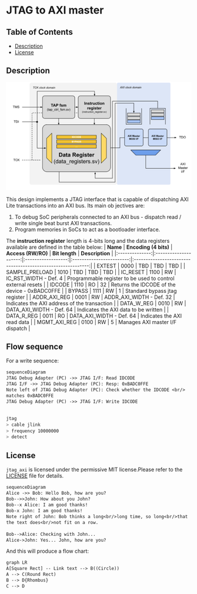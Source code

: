 # JTAG to AXI master

## Table of Contents
* [Description](#intro)
* [License](#lic)

## <a name="intro"></a> Description

![rtl_uarch](docs/jtag_axi_bd.svg)

This design implements a JTAG interface that is capable of dispatching AXI Lite transactions into an AXI bus. Its main ob
jectives are:

1. To debug SoC peripherals connected to an AXI bus - dispatch read / write single beat burst AXI transactions.
2. Program memories in SoCs to act as a bootloader interface.

The **instruction register** length is 4-bits long and the data registers available are defined in the table below:
|    **Name**    | **Encoding (4 bits)** | **Access (RW/RO)** |      **Bit length**      |                       **Description**                       |
|:--------------:|:---------------------:|:------------------:|:------------------------:|:-----------------------------------------------------------:|
|     EXTEST     |          0000         |         TBD        |            TBD           |                             TBD                             |
| SAMPLE_PRELOAD |          1010         |         TBD        |            TBD           |                             TBD                             |
|    IC_RESET    |          1100         |         RW         |   IC_RST_WIDTH - Def. 4  | Programmable register to be used to control external resets |
|     IDCODE     |          1110         |         RO         |            32            |        Returns the IDCODE of the device - 0xBADC0FFE        |
|     BYPASS     |          1111         |         RW         |             1            |                Standard bypass jtag register                |
|  ADDR_AXI_REG  |          0001         |         RW         | ADDR_AXI_WIDTH - Def. 32 |         Indicates the AXI address of the transaction        |
|   DATA_W_REG   |          0010         |         RW         | DATA_AXI_WIDTH - Def. 64 |             Indicates the AXI data to be written            |
|   DATA_R_REG   |          0011         |         RO         | DATA_AXI_WIDTH - Def. 64 |                 Indicates the AXI read data                 |
|  MGMT_AXI_REG  |          0100         |         RW         |             5            |               Manages AXI master I/F dispatch               |


## Flow sequence

For a write sequence:
```mermaid
sequenceDiagram
JTAG Debug Adapter (PC) ->> JTAG I/F: Read IDCODE
JTAG I/F ->> JTAG Debug Adapter (PC): Resp: 0xBADC0FFE 
Note left of JTAG Debug Adapter (PC): Check whether the IDCODE <br/> matches 0xBADC0FFE
JTAG Debug Adapter (PC) ->> JTAG I/F: Write IDCODE
```

## 
```bash
jtag
> cable jlink
> frequency 10000000
> detect
```


## <a name="lic"></a> License
`jtag_axi` is licensed under the permissive MIT license.Please refer to the [LICENSE](LICENSE) file for details.

```mermaid
sequenceDiagram
Alice ->> Bob: Hello Bob, how are you?
Bob-->>John: How about you John?
Bob--x Alice: I am good thanks!
Bob-x John: I am good thanks!
Note right of John: Bob thinks a long<br/>long time, so long<br/>that the text does<br/>not fit on a row.

Bob-->Alice: Checking with John...
Alice->John: Yes... John, how are you?
```

And this will produce a flow chart:

```mermaid
graph LR
A[Square Rect] -- Link text --> B((Circle))
A --> C(Round Rect)
B --> D{Rhombus}
C --> D
```
